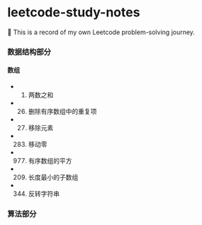 # leetcode-study-notes
🐘 This is a record of my own Leetcode problem-solving journey.

### 数据结构部分

#### 数组

- 1. 两数之和
- 26. 删除有序数组中的重复项
- 27. 移除元素
- 283. 移动零
- 977. 有序数组的平方
- 209. 长度最小的子数组
- 344. 反转字符串

### 算法部分